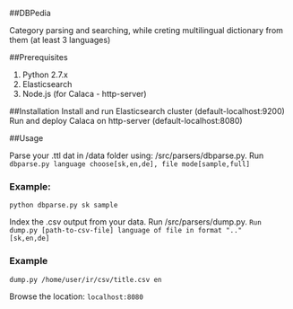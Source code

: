 ##DBPedia

Category parsing and searching, while creting multilingual dictionary from them (at least 3 languages)

##Prerequisites
1. Python 2.7.x
2. Elasticsearch
3. Node.js (for Calaca - http-server)

##Installation
Install and run Elasticsearch cluster (default-localhost:9200)
Run and deploy Calaca on http-server (default-localhost:8080)

##Usage
<p>Parse your .ttl dat in /data folder using: /src/parsers/dbparse.py. 
Run <code>dbparse.py language choose[sk,en,de], file mode[sample,full]</code></p>

### Example: 
<code>python dbparse.py sk sample</code>

Index the .csv output from your data. Run /src/parsers/dump.py. 
<code>Run dump.py [path-to-csv-file] language of file in format ".." [sk,en,de]</code>

### Example 
<code>dump.py /home/user/ir/csv/title.csv en</code>

Browse the location:
<code>localhost:8080</code>
